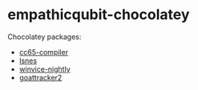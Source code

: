 # empathicqubit-chocolatey

Chocolatey packages:

* [cc65-compiler](https://community.chocolatey.org/packages/cc65-compiler)
* [lsnes](https://community.chocolatey.org/packages/lsnes)
* [winvice-nightly](https://community.chocolatey.org/packages/winvice-nightly)
* [goattracker2](https://community.chocolatey.org/packages/goattracker2)
